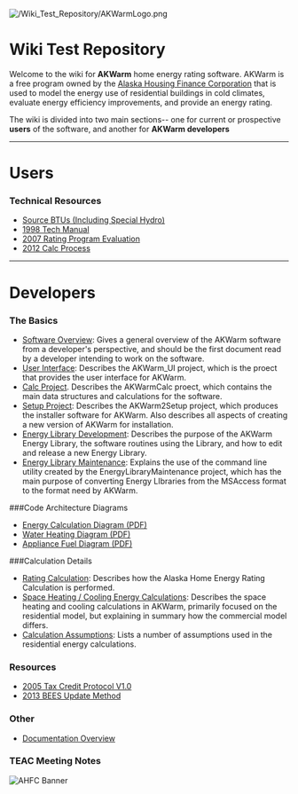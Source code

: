 
![/Wiki\_Test\_Repository/AKWarmLogo.png](https://github.com/dustin-cchrc/Wiki_Test_Repository/blob/master/Images/AKWarmLogo.png)<BR>

<H1> Wiki Test Repository </H1>

Welcome to the wiki for **AKWarm** home energy rating software.  AKWarm is a free program owned by the [Alaska Housing Finance Corporation](http://www.ahfc.us/) that is used to model the energy use of residential buildings in cold climates, evaluate energy efficiency improvements, and provide an energy rating.  

The wiki is divided into two main sections-- one for current or prospective **users** of the software, and another for **AKWarm developers**


----------

# Users

### Technical Resources 
* [Source BTUs (Including Special Hydro)](https://github.com/dustin-cchrc/Wiki_Test_Repository/wiki/0000-Source-BTU)
* [1998 Tech Manual](https://github.com/dustin-cchrc/Wiki_Test_Repository/wiki/1998-Tech-Manual)
* [2007 Rating Program Evaluation](https://github.com/dustin-cchrc/Wiki_Test_Repository/wiki/2007-Rating-Prgm-Eval)
* [2012 Calc Process](https://github.com/dustin-cchrc/Wiki_Test_Repository/wiki/2012-Calc-Process)


----------


# Developers
### The Basics
- [Software Overview](https://github.com/dustin-cchrc/Wiki_Test_Repository/wiki/AKWarm-Software-Overview):  Gives a general overview of the AKWarm software from a developer's perspective, and should be the first document read by a developer intending to work on the software.
- [User Interface](https://github.com/dustin-cchrc/Wiki_Test_Repository/wiki/AKWarm-User-Interface-Documentation): Describes the AKWarm_UI project, which is the proect that provides the user interface for AKWarm.  
- [Calc Project](https://github.com/dustin-cchrc/Wiki_Test_Repository/wiki/AKWarmCalc-Project).  Describes the AKWarmCalc proect, which contains the main data structures and calculations for the software.
- [Setup Project](https://github.com/dustin-cchrc/Wiki_Test_Repository/wiki/AKWarm2Setup): Describes the AKWarm2Setup project, which produces the installer software for AKWarm.  Also describes all aspects of creating a new version of AKWarm for installation. 
- [Energy Library Development](https://github.com/dustin-cchrc/Wiki_Test_Repository/wiki/Energy-Library-Development-Project): Describes the purpose of the AKWarm Energy Library, the software routines using the Library, and how to edit and release a new Energy Library.
- [Energy Library Maintenance](https://github.com/dustin-cchrc/Wiki_Test_Repository/wiki/Help:-Energy-Library-Maintenance):  Explains the use of the command line utility created by the EnergyLibraryMaintenance project, which has the main purpose of converting Energy LIbraries from the MSAccess format to the format need by AKWarm.  

###Code Architecture Diagrams
- [Energy Calculation Diagram (PDF)](https://github.com/dustin-cchrc/Wiki_Test_Repository/blob/master/Code%20Architecture%20Diagrams/Energy%20Calculation%20Code%20Architecture%20Diagram.pdf?raw=true)
- [Water Heating Diagram (PDF)](https://github.com/dustin-cchrc/Wiki_Test_Repository/blob/master/Code%20Architecture%20Diagrams/DHWheater_EnergyCalc.pdf?raw=true)
- [Appliance Fuel Diagram (PDF)](https://github.com/dustin-cchrc/Wiki_Test_Repository/blob/master/Code%20Architecture%20Diagrams/AppFuel_EnergyCalc.pdf?raw=true)

###Calculation Details
- [Rating Calculation](https://github.com/dustin-cchrc/Wiki_Test_Repository/wiki/Rating_Calculation): Describes how the Alaska Home Energy Rating Calculation is performed.
- [Space Heating / Cooling Energy Calculations](https://github.com/dustin-cchrc/Wiki_Test_Repository/wiki/Space-Heating---Cooling-Energy-Calculations): Describes the space heating and cooling calculations in AKWarm, primarily focused on the residential model, but explaining in summary how the commercial model differs.
- [Calculation Assumptions](https://github.com/dustin-cchrc/Wiki_Test_Repository/wiki/Assumptions_Energy_Calc):  Lists a number of assumptions used in the residential energy calculations.

### Resources
* [2005 Tax Credit Protocol V1.0](https://github.com/dustin-cchrc/Wiki_Test_Repository/wiki/2005-Tax-Credit-Protocol-V1-0)
* [2013 BEES Update Method](https://github.com/dustin-cchrc/Wiki_Test_Repository/wiki/2013-BEES-Update-Method)

### Other
* [Documentation Overview](https://github.com/dustin-cchrc/Wiki_Test_Repository/wiki/Documentation-Overview-(mmap))

### TEAC Meeting Notes

![AHFC Banner](https://github.com/dustin-cchrc/Wiki_Test_Repository/blob/master/Images/AHFC%20MASTER%20HEADER.png)